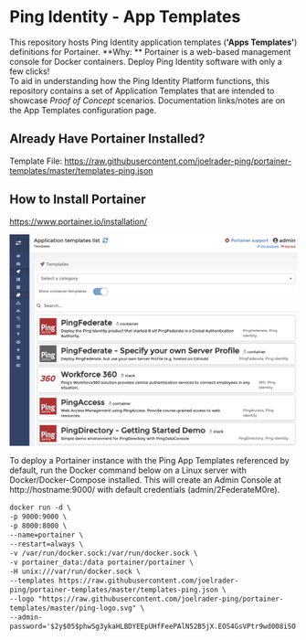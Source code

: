 # Ping Identity - App Templates

This repository hosts Ping Identity application templates (**'Apps Templates'**) definitions for Portainer.
**Why: ** Portainer is a web-based management console for Docker containers. Deploy Ping Identity software with only a few clicks!  
To aid in understanding how the Ping Identity Platform functions, this repository contains a set of Application Templates that are 
intended to showcase *Proof of Concept* scenarios. Documentation links/notes are on the App Templates configuration page.

## Already Have Portainer Installed? ##
Template File: https://raw.githubusercontent.com/joelrader-ping/portainer-templates/master/templates-ping.json

## How to Install Portainer ##
https://www.portainer.io/installation/

![Ping App Template Screenshot](screenshot.png?raw=true "Ping App Templates")

To deploy a Portainer instance with the Ping App Templates referenced by default, run the Docker command below on a Linux server with Docker/Docker-Compose installed. This will create an Admin Console at http://hostname:9000/ with default credentials (admin/2FederateM0re). 

    docker run -d \
    -p 9000:9000 \
    -p 8000:8000 \
    --name=portainer \
    --restart=always \
    -v /var/run/docker.sock:/var/run/docker.sock \
    -v portainer_data:/data portainer/portainer \
    -H unix:///var/run/docker.sock \
    --templates https://raw.githubusercontent.com/joelrader-ping/portainer-templates/master/templates-ping.json \
    --logo "https://raw.githubusercontent.com/joelrader-ping/portainer-templates/master/ping-logo.svg" \
    --admin-password='$2y$05$phwSg3ykaHLBDYEEpUHfFeePAlN52B5jX.EOS4GsVPtr9wd008iSO'
